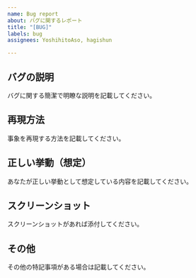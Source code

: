 ```yaml
---
name: Bug report
about: バグに関するレポート
title: "[BUG]"
labels: bug
assignees: YoshihitoAso, hagishun

---
```


## バグの説明
バグに関する簡潔で明瞭な説明を記載してください。

## 再現方法
事象を再現する方法を記載してください。

## 正しい挙動（想定）
あなたが正しい挙動として想定している内容を記載してください。

## スクリーンショット
スクリーンショットがあれば添付してください。

## その他
その他の特記事項がある場合は記載してください。
